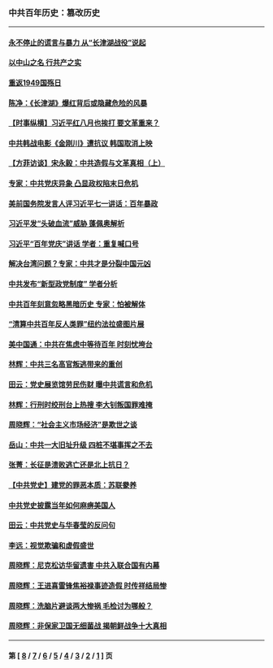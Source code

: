 ### 中共百年历史：篡改历史
---
#### [永不停止的谎言与暴力 从“长津湖战役”说起](../../pages/nf1176115/n13494094.md?12230430) 
#### [以中山之名 行共产之实](../../pages/nf1176115/n13346437.md?12230430) 
#### [重返1949国殇日](../../pages/nf1176115/n13346372.md?12230430) 
#### [陈净：《长津湖》爆红背后或隐藏危险的风暴](../../pages/nf1176115/n13314364.md?12230430) 
#### [【时事纵横】习近平红八月也挨打 要文革重来？](../../pages/nf1176115/n13231393.md?12230430) 
#### [中共韩战电影《金刚川》遭抗议 韩国取消上映](../../pages/nf1176115/n13219114.md?12230430) 
#### [【方菲访谈】宋永毅：中共造假与文革真相（上）](../../pages/nf1176115/n13200760.md?12230430) 
#### [专家：中共党庆异象 凸显政权陷末日危机](../../pages/nf1176115/n13067084.md?12230430) 
#### [美前国务院发言人评习近平七一讲话：百年暴政](../../pages/nf1176115/n13066986.md?12230430) 
#### [习近平发“头破血流”威胁 蓬佩奥解析](../../pages/nf1176115/n13063604.md?12230430) 
#### [习近平“百年党庆”讲话 学者：重复喊口号](../../pages/nf1176115/n13061411.md?12230430) 
#### [解决台湾问题？专家：中共才是分裂中国元凶](../../pages/nf1176115/n13060811.md?12230430) 
#### [中共发布“新型政党制度” 学者分析](../../pages/nf1176115/n13056354.md?12230430) 
#### [中共百年刻意忽略黑暗历史 专家：怕被解体](../../pages/nf1176115/n13056056.md?12230430) 
#### [“清算中共百年反人类罪”纽约法拉盛图片展](../../pages/nf1176115/n13052220.md?12230430) 
#### [美中国通：中共在焦虑中等待百年 时刻忧垮台](../../pages/nf1176115/n13048820.md?12230430) 
#### [林辉：中共三名高官叛逃带来的重创](../../pages/nf1176115/n13035206.md?12230430) 
#### [田云：党史展览馆劳民伤财 曝中共谎言和危机](../../pages/nf1176115/n13033900.md?12230430) 
#### [林辉：行刑时绞刑台上热搜 李大钊叛国罪难掩](../../pages/nf1176115/n13031965.md?12230430) 
#### [周晓辉：“社会主义市场经济”是欺世之谈](../../pages/nf1176115/n13024090.md?12230430) 
#### [岳山：中共一大旧址升级 四桩不堪事挥之不去](../../pages/nf1176115/n13021697.md?12230430) 
#### [张菁：长征是溃败逃亡还是北上抗日？](../../pages/nf1176115/n13020585.md?12230430) 
#### [【中共党史】建党的罪恶本质：苏联豢养](../../pages/nf1176115/n13011888.md?12230430) 
#### [中共党史披露当年如何麻痹美国人](../../pages/nf1176115/n12966400.md?12230430) 
#### [田云：中共党史与华春莹的反问句](../../pages/nf1176115/n12765178.md?12230430) 
#### [李远：视觉欺骗和虚假盛世](../../pages/nf1176115/n12993376.md?12230430) 
#### [周晓辉：尼克松访华留遗害 中共入联合国有内幕](../../pages/nf1176115/n12991422.md?12230430) 
#### [周晓辉：王进喜雷锋焦裕禄事迹造假 时传祥结局惨](../../pages/nf1176115/n12985497.md?12230430) 
#### [周晓辉：洗脑片避谈两大惨祸 毛检讨为哪般？](../../pages/nf1176115/n12971285.md?12230430) 
#### [周晓辉：非保家卫国无细菌战 揭朝鲜战争十大真相](../../pages/nf1176115/n12954161.md?12230430) 

---
#### 第 [ [8](./8.md?12230430) / [7](./7.md?12230430) / [6](./6.md?12230430) / [5](./5.md?12230430) / [4](./4.md?12230430) / [3](./3.md?12230430) / [2](./2.md?12230430) / [1](./1.md?12230430) ] 页
